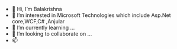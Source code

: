 - 👋 Hi, I’m Balakrishna
- 👀 I’m interested in Microsoft Technologies which include Asp.Net core,WCF,C# ,Anjular
- 🌱 I’m currently learning ...
- 💞️ I’m looking to collaborate on ...
- 📫 

<!---
bkbalabkgit/bkbalabkgit is a ✨ special ✨ repository because its `README.md` (this file) appears on your GitHub profile.
You can click the Preview link to take a look at your changes.
--->
